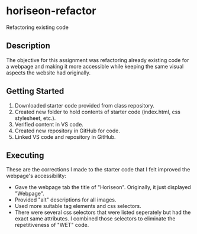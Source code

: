 # horiseon-refactor
Refactoring existing code

## Description
The objective for this assignment was refactoring already existing code for a webpage and making it more accessible while keeping the same visual aspects the website had originally. 


## Getting Started

1. Downloaded starter code provided from class repository.
2. Created new folder to hold contents of starter code (index.html, css stylesheet, etc.).
3. Verified content in VS code.
4. Created new repository in GitHub for code.
5. Linked VS code and repository in GitHub.

## Executing
These are the corrections I made to the starter code that I felt improved the webpage's accessibility:

* Gave the webpage tab the title of "Horiseon". Originally, it just displayed "Webpage".
* Provided "alt" descriptions for all images.
* Used more suitable tag elements and css selectors.
* There were several css selectors that were listed seperately but had the exact same attributes. I combined those selectors to eliminate the repetitiveness of "WET" code. 
